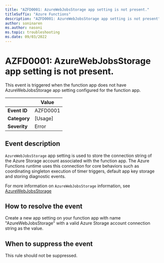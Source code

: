 ```yaml
---
title: "AZFD0001: AzureWebJobsStorage app setting is not present."
titleSuffix: "Azure Functions"
description: "AZFD0001: AzureWebJobsStorage app setting is not present"
author: soninaren
ms.author: nasoni
ms.topic: troubleshooting
ms.date: 09/03/2022
---
```


# AZFD0001: AzureWebJobsStorage app setting is not present.

This event is triggered when the function app does not have AzureWebJobsStorage app setting configured for the function app.

| | Value |
|-|-|
| **Event ID** |AZFD0001|
| **Category** |[Usage]|
| **Severity** |Error|

## Event description
`AzureWebJobsStorage` app setting is used to store the connection string of the Azure Storage account associated with the function app. The Azure Functions runtime uses this connection for core behaviors such as coordinating singleton execution of timer triggers, default app key storage and storing diagnostic events.

For more information on `AzureWebJobsStorage` information, see [AzureWebJobsStorage](../../functions-app-settings.md#azurewebjobsstorage)

## How to resolve the event

Create a new app setting on your function app with name "AzureWebJobsStorage" with a valid Azure Storage account connection string as the value.

## When to suppress the event

This rule should not be suppressed.